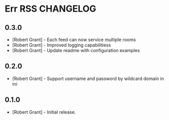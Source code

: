 Err RSS CHANGELOG
=====================

0.3.0
-----

 * [Robert Grant] - Each feed can now service multiple rooms
 * [Robert Grant] - Improved logging capabilitiess
 * [Robert Grant] - Update readme with configuration examples

0.2.0
-----

 * [Robert Grant] - Support username and password by wildcard domain in ini

0.1.0
-----

 * [Robert Grant] - Initial release.
